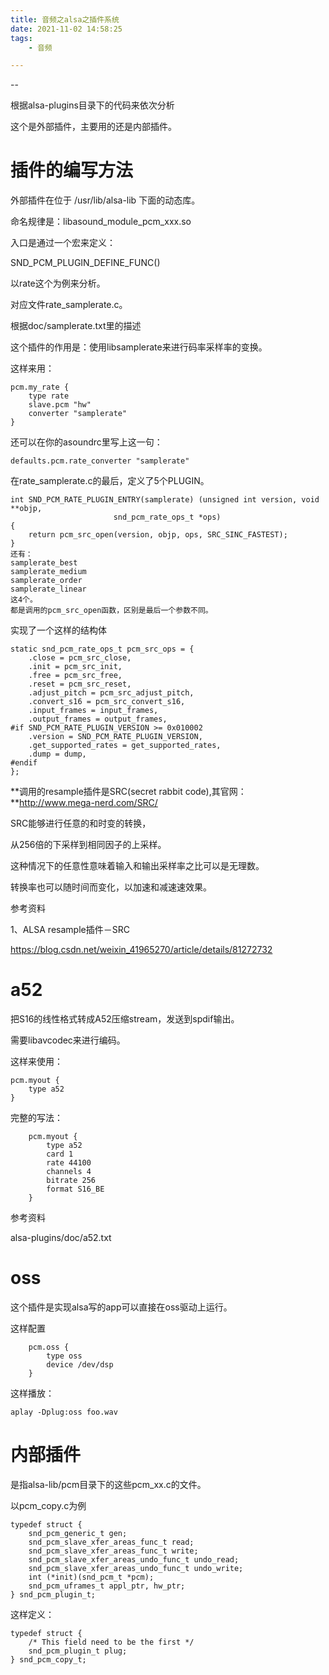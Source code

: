 ```yaml
---
title: 音频之alsa之插件系统
date: 2021-11-02 14:58:25
tags:
	- 音频

---
```


--

根据alsa-plugins目录下的代码来依次分析

这个是外部插件，主要用的还是内部插件。

# 插件的编写方法

外部插件在位于 /usr/lib/alsa-lib 下面的动态库。

命名规律是：libasound_module_pcm_xxx.so 

入口是通过一个宏来定义：

SND_PCM_PLUGIN_DEFINE_FUNC() 

以rate这个为例来分析。

对应文件rate_samplerate.c。

根据doc/samplerate.txt里的描述

这个插件的作用是：使用libsamplerate来进行码率采样率的变换。

这样来用：

```
pcm.my_rate {
	type rate
	slave.pcm "hw"
	converter "samplerate"
}
```

还可以在你的asoundrc里写上这一句：

```
defaults.pcm.rate_converter "samplerate"
```

在rate_samplerate.c的最后，定义了5个PLUGIN。

```
int SND_PCM_RATE_PLUGIN_ENTRY(samplerate) (unsigned int version, void **objp,
					   snd_pcm_rate_ops_t *ops)
{
	return pcm_src_open(version, objp, ops, SRC_SINC_FASTEST);
}
还有：
samplerate_best
samplerate_medium
samplerate_order
samplerate_linear
这4个。
都是调用的pcm_src_open函数，区别是最后一个参数不同。
```

实现了一个这样的结构体

```
static snd_pcm_rate_ops_t pcm_src_ops = {
	.close = pcm_src_close,
	.init = pcm_src_init,
	.free = pcm_src_free,
	.reset = pcm_src_reset,
	.adjust_pitch = pcm_src_adjust_pitch,
	.convert_s16 = pcm_src_convert_s16,
	.input_frames = input_frames,
	.output_frames = output_frames,
#if SND_PCM_RATE_PLUGIN_VERSION >= 0x010002
	.version = SND_PCM_RATE_PLUGIN_VERSION,
	.get_supported_rates = get_supported_rates,
	.dump = dump,
#endif
};
```

**调用的resample插件是SRC(secret rabbit code),其官网：**http://www.mega-nerd.com/SRC/

SRC能够进行任意的和时变的转换，

从256倍的下采样到相同因子的上采样。

这种情况下的任意性意味着输入和输出采样率之比可以是无理数。

转换率也可以随时间而变化，以加速和减速速效果。



参考资料

1、ALSA resample插件－SRC

https://blog.csdn.net/weixin_41965270/article/details/81272732

# a52

把S16的线性格式转成A52压缩stream，发送到spdif输出。

需要libavcodec来进行编码。

这样来使用：

```
pcm.myout {
	type a52
}
```

完整的写法：

```
	pcm.myout {
		type a52
		card 1
		rate 44100
		channels 4
		bitrate 256
		format S16_BE
	}
```



参考资料

alsa-plugins/doc/a52.txt

# oss

这个插件是实现alsa写的app可以直接在oss驱动上运行。

这样配置

```
	pcm.oss {
		type oss
		device /dev/dsp
	}
```

这样播放：

```
aplay -Dplug:oss foo.wav
```

# 内部插件

是指alsa-lib/pcm目录下的这些pcm_xx.c的文件。

以pcm_copy.c为例

```
typedef struct {
	snd_pcm_generic_t gen;
	snd_pcm_slave_xfer_areas_func_t read;
	snd_pcm_slave_xfer_areas_func_t write;
	snd_pcm_slave_xfer_areas_undo_func_t undo_read;
	snd_pcm_slave_xfer_areas_undo_func_t undo_write;
	int (*init)(snd_pcm_t *pcm);
	snd_pcm_uframes_t appl_ptr, hw_ptr;
} snd_pcm_plugin_t;	
```

这样定义：

```
typedef struct {
	/* This field need to be the first */
	snd_pcm_plugin_t plug;
} snd_pcm_copy_t;
```

